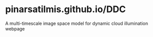 # pinarsatilmis.github.io/DDC
A multi-timescale image space model for dynamic cloud illumination webpage 
